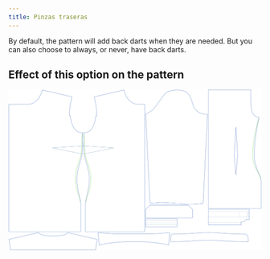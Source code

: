 ```yaml
---
title: Pinzas traseras
---
```


By default, the pattern will add back darts when they are needed. But you can also choose to always, or never, have back darts.


## Effect of this option on the pattern
![This image shows the effect of this option by superimposing several variants that have a different value for this option](simone_backdarts_sample.svg "Effect of this option on the pattern")